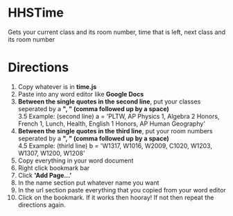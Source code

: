 # HHSTime
Gets your current class and its room number, time that is left, next class and its room number

# Directions
1. Copy whatever is in **time.js**
2. Paste into any word editor like **Google Docs**
3. **Between the single quotes in the second line**, put your classes seperated by a **", " (comma followed up by a space)**\
3.5 Example: (second line) a = 'PLTW, AP Physics 1, Algebra 2 Honors, French 1, Lunch, Health, English 1 Honors, AP Human Geography'
4. **Between the single quotes in the third line**, put your room numbers seperated by a **", " (comma followed up by a space)**\
4.5 Example: (thirld line) b = 'W1317, W1016, W2009, C1020, W1203, W1307, W1200, W1208'
5. Copy everything in your word document
6. Right click bookmark bar
7. Click **'Add Page...'**
8. In the name section put whatever name you want
9. In the url section paste everything that you copied from your word editor
10. Click on the bookmark. If it works then hooray! If not then repeat the directions again.
